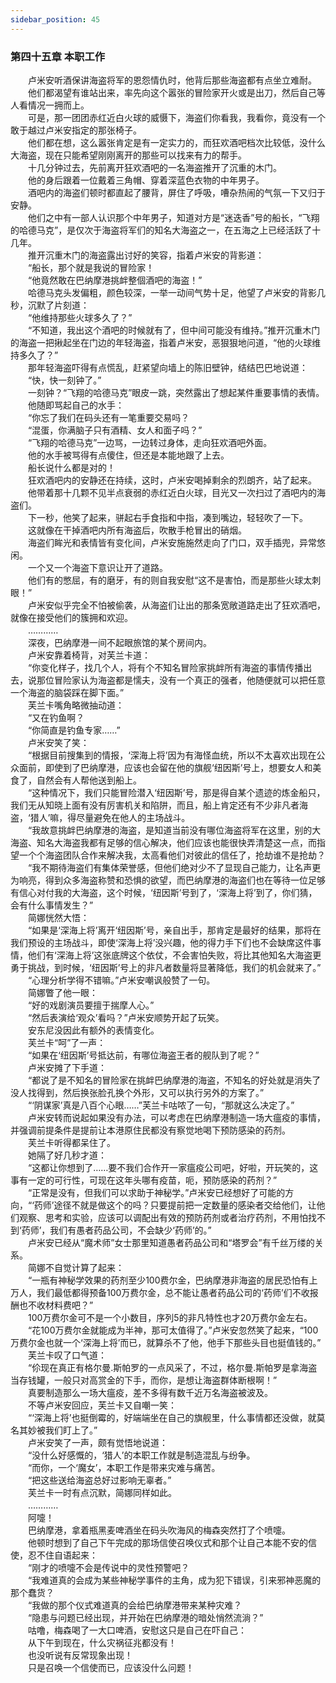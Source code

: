 ```yaml
---
sidebar_position: 45
---
```

### 第四十五章 本职工作  


　　卢米安听酒保讲海盗将军的恩怨情仇时，他背后那些海盗都有点坐立难耐。  
　　他们都渴望有谁站出来，率先向这个嚣张的冒险家开火或是出刀，然后自己等人看情况一拥而上。  
　　可是，那一团团赤红近白火球的威慑下，海盗们你看我，我看你，竟没有一个敢于越过卢米安指定的那张椅子。  
　　他们都在想，这么嚣张肯定是有一定实力的，而狂欢酒吧档次比较低，没什么大海盗，现在只能希望刚刚离开的那些可以找来有力的帮手。  
　　十几分钟过去，先前离开狂欢酒吧的一名海盗推开了沉重的木门。  
　　他的身后跟着一位戴着三角帽、穿着深蓝色衣物的中年男子。  
　　酒吧内的海盗们顿时都直起了腰背，屏住了呼吸，嘈杂热闹的气氛一下又归于安静。  
　　他们之中有一部人认识那个中年男子，知道对方是“迷迭香”号的船长，“飞翔的哈德马克”，是仅次于海盗将军们的知名大海盗之一，在五海之上已经活跃了十几年。  
　　推开沉重木门的海盗露出讨好的笑容，指着卢米安的背影道：  
　　“船长，那个就是我说的冒险家！  
　　“他竟然敢在巴纳摩港挑衅整個酒吧的海盗！”  
　　哈德马克头发偏粗，颜色较深，一举一动间气势十足，他望了卢米安的背影几秒，沉默了片刻道：  
　　“他维持那些火球多久了？”  
　　“不知道，我出这个酒吧的时候就有了，但中间可能没有维持。”推开沉重木门的海盗一把揪起坐在门边的年轻海盗，指着卢米安，恶狠狠地问道，“他的火球维持多久了？”  
　　那年轻海盗吓得有点慌乱，赶紧望向墙上的陈旧壁钟，结结巴巴地说道：  
　　“快，快一刻钟了。”  
　　一刻钟？“飞翔的哈德马克”眼皮一跳，突然露出了想起某件重要事情的表情。  
　　他随即骂起自己的水手：  
　　“你忘了我们在码头还有一笔重要交易吗？  
　　“混蛋，你满脑子只有酒精、女人和面子吗？”  
　　“飞翔的哈德马克”一边骂，一边转过身体，走向狂欢酒吧外面。  
　　他的水手被骂得有点傻住，但还是本能地跟了上去。  
　　船长说什么都是对的！  
　　狂欢酒吧内的安静还在持续，这时，卢米安喝掉剩余的烈朗齐，站了起来。  
　　他带着那十几颗不见半点衰弱的赤红近白火球，目光又一次扫过了酒吧内的海盗们。  
　　下一秒，他笑了起来，骈起右手食指和中指，凑到嘴边，轻轻吹了一下。  
　　这就像在干掉酒吧内所有海盗后，吹散手枪冒出的硝烟。  
　　海盗们眸光和表情皆有变化间，卢米安施施然走向了门口，双手插兜，异常悠闲。  
　　一个又一个海盗下意识让开了道路。  
　　他们有的憋屈，有的磨牙，有的则自我安慰“这不是害怕，而是那些火球太刺眼！”  
　　卢米安似乎完全不怕被偷袭，从海盗们让出的那条宽敞道路走出了狂欢酒吧，就像在接受他们的簇拥和欢迎。  
　　…………  
　　深夜，巴纳摩港一间不起眼旅馆的某个房间内。  
　　卢米安靠着椅背，对芙兰卡道：  
　　“你变化样子，找几个人，将有个不知名冒险家挑衅所有海盗的事情传播出去，说那位冒险家认为海盗都是懦夫，没有一个真正的强者，他随便就可以把任意一个海盗的脑袋踩在脚下面。”  
　　芙兰卡嘴角略微抽动道：  
　　“又在钓鱼啊？  
　　“你简直是钓鱼专家……”  
　　卢米安笑了笑：  
　　“根据目前搜集到的情报，‘深海上将’因为有海怪血统，所以不太喜欢出现在公众面前，即使到了巴纳摩港，应该也会留在他的旗舰‘纽因斯’号上，想要女人和美食了，自然会有人帮他送到船上。  
　　“这种情况下，我们只能冒险潜入‘纽因斯’号，那是得自某个遗迹的炼金船只，我们无从知晓上面有没有厉害机关和陷阱，而且，船上肯定还有不少非凡者海盗，‘猎人’嘛，得尽量避免在他人的主场战斗。  
　　“我故意挑衅巴纳摩港的海盗，是知道当前没有哪位海盗将军在这里，别的大海盗、知名大海盗我都有足够的信心解决，他们应该也能很快弄清楚这一点，而指望一个个海盗团队合作来解决我，太高看他们对彼此的信任了，抢劫谁不是抢劫？  
　　“我不期待海盗们有集体荣誉感，但他们绝对少不了显现自己能力，让名声更为响亮，得到众多海盗称赞和恐惧的欲望，而巴纳摩港的海盗们也在等待一位足够有信心对付我的大海盗，这个时候，‘纽因斯’号到了，‘深海上将’到了，你们猜，会有什么事情发生？”  
　　简娜恍然大悟：  
　　“如果是‘深海上将’离开‘纽因斯’号，亲自出手，那肯定是最好的结果，那将在我们预设的主场战斗，即使‘深海上将’没兴趣，他的得力手下们也不会缺席这件事情，他们有‘深海上将’这张底牌这个依仗，不会害怕失败，将比其他知名大海盗更勇于挑战，到时候，‘纽因斯’号上的非凡者数量将显著降低，我们的机会就来了。”  
　　“心理分析学得不错嘛。”卢米安嘲讽般赞了一句。  
　　简娜瞥了他一眼：  
　　“好的戏剧演员要擅于揣摩人心。”  
　　“然后表演给‘观众’看吗？”卢米安顺势开起了玩笑。  
　　安东尼没因此有额外的表情变化。  
　　芙兰卡“呵”了一声：  
　　“如果在‘纽因斯’号抵达前，有哪位海盗王者的舰队到了呢？”  
　　卢米安摊了下手道：  
　　“都说了是不知名的冒险家在挑衅巴纳摩港的海盗，不知名的好处就是消失了没人找得到，然后换张脸孔换个外形，又可以执行另外的方案了。”  
　　“‘阴谋家’真是八百个心眼……”芙兰卡咕哝了一句，“那就这么决定了。”  
　　卢米安转而说起如果没有办法，可以考虑在巴纳摩港制造一场大瘟疫的事情，并强调前提条件是提前让本港原住民都没有察觉地喝下预防感染的药剂。  
　　芙兰卡听得都呆住了。  
　　她隔了好几秒才道：  
　　“这都让你想到了……要不我们合作开一家瘟疫公司吧，好啦，开玩笑的，这事有一定的可行性，可现在这年头哪有疫苗，呃，预防感染的药剂？”  
　　“正常是没有，但我们可以求助于神秘学。”卢米安已经想好了可能的方向，“‘药师’途径不就是做这个的吗？只要提前把一定数量的感染者交给他们，让他们观察、思考和实验，应该可以调配出有效的预防药剂或者治疗药剂，不用怕找不到‘药师’，我们有愚者药品公司，不会缺少‘药师’的。”  
　　卢米安已经从“魔术师”女士那里知道愚者药品公司和“塔罗会”有千丝万缕的关系。  
　　简娜不自觉计算了起来：  
　　“一瓶有神秘学效果的药剂至少100费尔金，巴纳摩港非海盗的居民恐怕有上万人，我们最低都得预备100万费尔金，总不能让愚者药品公司的‘药师’们不收报酬也不收材料费吧？”  
　　100万费尔金可不是一个小数目，序列5的非凡特性也才20万费尔金左右。  
　　“花100万费尔金就能成为半神，那可太值得了。”卢米安忽然笑了起来，“100万费尔金也就一个‘深海上将’而已，就算杀不了他，他手下那些头目也挺值钱的。”  
　　芙兰卡叹了口气道：  
　　“伱现在真正有格尔曼.斯帕罗的一点风采了，不过，格尔曼.斯帕罗是拿海盗当存钱罐，一般只对高赏金的下手，而你，是想让海盗群体断根啊！”  
　　真要制造那么一场大瘟疫，差不多得有数千近万名海盗被波及。  
　　不等卢米安回应，芙兰卡又自嘲一笑：  
　　“‘深海上将’也挺倒霉的，好端端坐在自己的旗舰里，什么事情都还没做，就莫名其妙被我们盯上了。”  
　　卢米安笑了一声，颇有觉悟地说道：  
　　“没什么好感慨的，‘猎人’的本职工作就是制造混乱与纷争。  
　　“而你，一个‘魔女’，本职工作是带来灾难与痛苦。  
　　“把这些送给海盗总好过影响无辜者。”  
　　芙兰卡一时有点沉默，简娜同样如此。  
　　…………  
　　阿嚏！  
　　巴纳摩港，拿着瓶黑麦啤酒坐在码头吹海风的梅森突然打了个喷嚏。  
　　他顿时想到了自己下午完成的那场信使召唤仪式和那个让自己本能不安的信使，忍不住自语起来：  
　　“刚才的喷嚏不会是传说中的灵性预警吧？  
　　“我难道真的会成为某些神秘学事件的主角，成为犯下错误，引来邪神恶魔的那个蠢货？  
　　“我做的那个仪式难道真的会给巴纳摩港带来某种灾难？  
　　“隐患与问题已经出现，并开始在巴纳摩港的暗处悄然流淌？”  
　　咕噜，梅森喝了一大口啤酒，安慰这只是自己在吓自己：  
　　从下午到现在，什么灾祸征兆都没有！  
　　也没听说有反常现象出现！  
　　只是召唤一个信使而已，应该没什么问题！  
